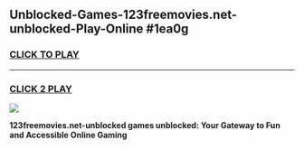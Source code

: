 
## Unblocked-Games-123freemovies.net-unblocked-Play-Online #1ea0g
<h3>
<a href="https://news.freeplayer.one?title=123freemovies.net-unblocked&ref=3">CLICK TO PLAY</a></h3>
<hr>

<h3>
<a href="https://news.freeplayer.one?title=123freemovies.net-unblocked&ref=3">CLICK 2 PLAY</a>
  
</h3>

<a href="https://news.freeplayer.one?title=123freemovies.net-unblocked&ref=3"><img src="https://clearcache.store/games.png"></a>


**123freemovies.net-unblocked games unblocked: Your Gateway to Fun and Accessible Online Gaming**
